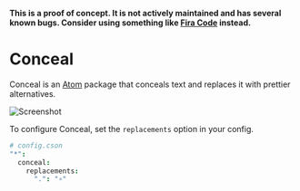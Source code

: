 **This is a proof of concept. It is not actively maintained and has several known bugs. Consider using something like [Fira Code](https://github.com/tonsky/FiraCode) instead.**

# Conceal

Conceal is an [Atom][] package that conceals text and replaces it with prettier
alternatives.

![Screenshot][]

To configure Conceal, set the `replacements` option in your config.

``` cson
# config.cson
"*":
  conceal:
    replacements:
      ".": "∘"
```

[atom]: https://atom.io
[screenshot]: https://i.imgur.com/MxEX9hN.png
